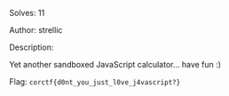 Solves: 11

Author: strellic

Description:

Yet another sandboxed JavaScript calculator... have fun :)

Flag: `corctf{d0nt_you_just_l0ve_j4vascript?}`
